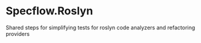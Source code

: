 # Specflow.Roslyn
Shared steps for simplifying tests for roslyn code analyzers and refactoring providers
